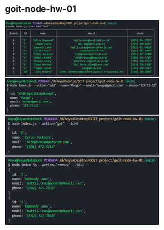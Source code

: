 # goit-node-hw-01

![list](./img/list.png) ![add contact](./img/add-contact.png)
![get contact](./img/get-contact.png)
![remove contact](./img/remove-contact.png)
